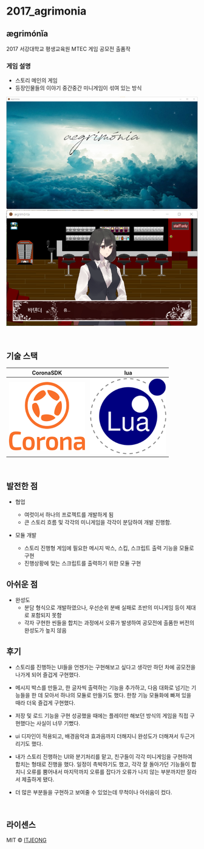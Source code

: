 # 2017_agrimonia


## ægrimónĭa

<p align="justify">
2017 서강대학교 평생교육원 MTEC 게임 공모전 출품작

### 게임 설명
- 스토리 메인의 게임
- 등장인물들의 이야기 중간중간 미니게임이 섞여 있는 방식


<img src="/.images/title.png">
<img src="/.images/ingame_1.png">

</p>


<br>

## 기술 스택

| CoronaSDK | lua |
| :--------: | :--------: |
|   <img src="/.images/coronasdk.png" width="200" height="180"/>   |   <img src="/.images/lua.png" width="200" height="200"/>    |

<br>


## 발전한 점

<p align="justify">

- 협업
    - 여럿이서 하나의 프로젝트를 개발하게 됨
    - 큰 스토리 흐름 및 각각의 미니게임을 각각이 분담하여 개발 진행함.

- 모듈 개발
    - 스토리 진행형 게임에 필요한 메시지 박스, 스킵, 스크립트 출력 기능을 모듈로 구현
    - 진행상황에 맞는 스크립트를 출력하기 위한 모듈 구현

</p>

## 아쉬운 점
<p align="justify">

- 완성도
    - 분담 형식으로 개발하였으나, 우선순위 분배 실패로 초반의 미니게임 등이 제대로 포함되지 못함
    - 각자 구현한 씬들을 합치는 과정에서 오류가 발생하여 공모전에 출품한 버전의 완성도가 높지 않음
</p>

## 후기
<p align="justify">

- 스토리를 진행하는 UI들을 언젠가는 구현해보고 싶다고 생각만 하던 차에 공모전을 나가게 되어 즐겁게 구현했다.
- 메시지 박스를 만들고, 한 글자씩 출력하는 기능을 추가하고, 다음 대화로 넘기는 기능들을 한 데 모아서 하나의 모듈로 만들기도 했다. 한창 기능 모듈화에 빠져 있을 때라 더욱 즐겁게 구현했다.

- 저장 및 로드 기능을 구현 성공했을 때에는 플레이만 해보던 방식의 게임을 직접 구현했다는 사실이 너무 기뻤다.

- ui 디자인이 적용되고, 배경음악과 효과음까지 더해지니 완성도가 더해져서 두근거리기도 했다.

- 내가 스토리 진행하는 UI와 분기처리를 맡고, 친구들이 각각 미니게임을 구현하여 합치는 형태로 진행을 했다. 일정이 촉박하기도 했고, 각각 잘 돌아가던 기능들이 합치니 오류를 뿜어내서 마지막까지 오류를 잡다가 오류가 나지 않는 부분까지만 잘라서 제출하게 됐다.

- 더 많은 부분들을 구현하고 보여줄 수 있었는데 무척이나 아쉬움이 컸다.


</p>


<br>

## 라이센스

MIT &copy; [ITJEONG](mailto:derbana1027@gmail.com)
